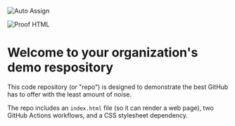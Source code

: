 ![Auto Assign](https://github.com/Bunchful-2024/demo-repository/actions/workflows/auto-assign.yml/badge.svg)

![Proof HTML](https://github.com/Bunchful-2024/demo-repository/actions/workflows/proof-html.yml/badge.svg)

# Welcome to your organization's demo respository
This code repository (or "repo") is designed to demonstrate the best GitHub has to offer with the least amount of noise.

The repo includes an `index.html` file (so it can render a web page), two GitHub Actions workflows, and a CSS stylesheet dependency.
